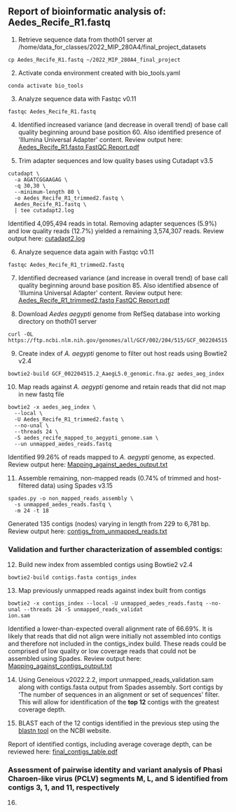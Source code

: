 ## Report of bioinformatic analysis of: Aedes_Recife_R1.fastq  
1. Retrieve sequence data from thoth01 server at /home/data_for_classes/2022_MIP_280A4/final_project_datasets    
```
cp Aedes_Recife_R1.fastq ~/2022_MIP_280A4_final_project
```

2. Activate conda environment created with bio_tools.yaml
```
conda activate bio_tools
```

3. Analyze sequence data with Fastqc v0.11  
```
fastqc Aedes_Recife_R1.fastq
```

4. Identified increased variance (and decrease in overall trend) of base call quality beginning around base position 60. Also identified presence of 'Illumina Universal Adapter' content. Review output here: [Aedes_Recife_R1.fastq FastQC Report.pdf](https://github.com/forty2wallabyway/2022_MIP_280A4_final_project/files/10167081/Aedes_Recife_R1.fastq.FastQC.Report.pdf)

5. Trim adapter sequences and low quality bases using Cutadapt v3.5  
```
cutadapt \  
  -a AGATCGGAAGAG \  
  -q 30,30 \  
  --minimum-length 80 \  
  -o Aedes_Recife_R1_trimmed2.fastq \  
  Aedes_Recife_R1.fastq \  
  | tee cutadapt2.log
```  
Identified 4,095,494 reads in total. Removing adapter sequences (5.9%) and low quality reads (12.7%) yielded a remaining 3,574,307 reads. Review output here: [cutadapt2.log](https://github.com/forty2wallabyway/2022_MIP_280A4_final_project/files/10167019/cutadapt2.log)

6. Analyze sequence data again with Fastqc v0.11
```
fastqc Aedes_Recife_R1_trimmed2.fastq
```

7. Identified decreased variance (and increase in overall trend) of base call quality beginning around base position 85. Also identified absence of 'Illumina Universal Adapter' content. Review output here: [Aedes_Recife_R1_trimmed2.fastq FastQC Report.pdf](https://github.com/forty2wallabyway/2022_MIP_280A4_final_project/files/10167093/Aedes_Recife_R1_trimmed2.fastq.FastQC.Report.pdf)

8. Download *Aedes aegypti* genome from RefSeq database into working directory on thoth01 server
```
curl -OL https://ftp.ncbi.nlm.nih.gov/genomes/all/GCF/002/204/515/GCF_002204515.2_AaegL5.0/GCF_002204515.2_AaegL5.0_genomic.fna.gz
```

9. Create index of *A. aegypti* genome to filter out host reads using Bowtie2 v2.4
```
bowtie2-build GCF_002204515.2_AaegL5.0_genomic.fna.gz aedes_aeg_index
```

10. Map reads against *A. aegypti* genome and retain reads that did not map in new fastq file 
```
bowtie2 -x aedes_aeg_index \
  --local \
  -U Aedes_Recife_R1_trimmed2.fastq \
  --no-unal \
  --threads 24 \
  -S aedes_recife_mapped_to_aegypti_genome.sam \
  --un unmapped_aedes_reads.fastq
```
Identified 99.26% of reads mapped to *A. aegypti* genome, as expected. Review output here: [Mapping_against_aedes_output.txt](https://github.com/forty2wallabyway/2022_MIP_280A4_final_project/files/10167014/Mapping_against_aedes_output.txt)

11. Assemble remaining, non-mapped reads (0.74% of trimmed and host-filtered data) using Spades v3.15
```
spades.py -o non_mapped_reads_assembly \
  -s unmapped_aedes_reads.fastq \
  -m 24 -t 18
```
Generated 135 contigs (nodes) varying in length from 229 to 6,781 bp. Review output here: [contigs_from_unmapped_reads.txt](https://github.com/forty2wallabyway/2022_MIP_280A4_final_project/files/10167054/contigs_from_unmapped_reads.txt)

### Validation and further characterization of assembled contigs:

12. Build new index from assembled contigs using Bowtie2 v2.4
```
bowtie2-build contigs.fasta contigs_index
```

13. Map previously unmapped reads against index built from contigs
```
bowtie2 -x contigs_index --local -U unmapped_aedes_reads.fastq --no-unal --threads 24 -S unmapped_reads_validat
ion.sam
```
Identified a lower-than-expected overall alignment rate of 66.69%. It is likely that reads that did not align were initially not assembled into contigs and therefore not included in the contigs_index build. These reads could be comprised of low quality or low coverage reads that could not be assembled using Spades. Review output here: [Mapping_against_contigs_output.txt](https://github.com/forty2wallabyway/2022_MIP_280A4_final_project/files/10167190/Mapping_against_contigs_output.txt)

14. Using Geneious v2022.2.2, import unmapped_reads_validation.sam along with contigs.fasta output from Spades assembly. Sort contigs by 'The number of sequences in an alignment or set of sequences' filter. This will allow for identification of the **top 12** contigs with the greatest coverage depth. 

15. BLAST each of the 12 contigs identified in the previous step using the [blastn tool](https://blast.ncbi.nlm.nih.gov/Blast.cgi?PROGRAM=blastn&PAGE_TYPE=BlastSearch&LINK_LOC=blasthome) on the NCBI website. 

Report of identified contigs, including average coverage depth, can be reviewed here: [final_contigs_table.pdf](https://github.com/forty2wallabyway/2022_MIP_280A4_final_project/files/10169713/final_contigs_table.pdf)

### Assessment of pairwise identity and variant analysis of Phasi Charoen-like virus (PCLV) segments M, L, and S identified from contigs 3, 1, and 11, respectively

16. 
